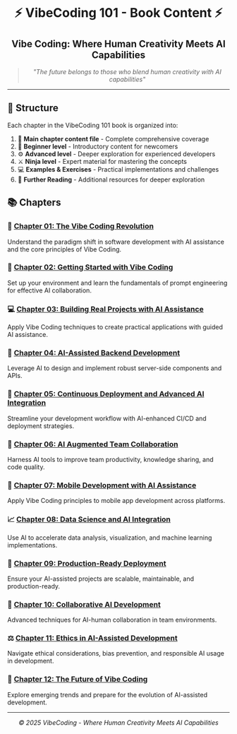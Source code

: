 <div align="center">

# ⚡ VibeCoding 101 - Book Content ⚡

</div>

<div align="center">

## Vibe Coding: Where Human Creativity Meets AI Capabilities

</div>

<div align="center">

> *"The future belongs to those who blend human creativity with AI capabilities"*

</div>

---

## 📓 Structure

Each chapter in the VibeCoding 101 book is organized into:

1. 📝 **Main chapter content file** - Complete comprehensive coverage
2. 🔰 **Beginner level** - Introductory content for newcomers
3. ⚙️ **Advanced level** - Deeper exploration for experienced developers
4. ⚔️ **Ninja level** - Expert material for mastering the concepts
5. 💻 **Examples & Exercises** - Practical implementations and challenges
6. 📖 **Further Reading** - Additional resources for deeper exploration

## 📚 Chapters

### 🌟 [Chapter 01: The Vibe Coding Revolution](Chapter_01_The_Vibe_Coding_Revolution/)
Understand the paradigm shift in software development with AI assistance and the core principles of Vibe Coding.

### 🚀 [Chapter 02: Getting Started with Vibe Coding](Chapter_02_Getting_Started_with_Vibe_Coding/)
Set up your environment and learn the fundamentals of prompt engineering for effective AI collaboration.

### 💻 [Chapter 03: Building Real Projects with AI Assistance](Chapter_03/)
Apply Vibe Coding techniques to create practical applications with guided AI assistance.

### 🔧 [Chapter 04: AI-Assisted Backend Development](Chapter_04/)
Leverage AI to design and implement robust server-side components and APIs.

### 🚚 [Chapter 05: Continuous Deployment and Advanced AI Integration](Chapter_05/)
Streamline your development workflow with AI-enhanced CI/CD and deployment strategies.

### 👥 [Chapter 06: AI Augmented Team Collaboration](Chapter_06/)
Harness AI tools to improve team productivity, knowledge sharing, and code quality.

### 📱 [Chapter 07: Mobile Development with AI Assistance](Chapter_07/)
Apply Vibe Coding principles to mobile app development across platforms.

### 📈 [Chapter 08: Data Science and AI Integration](Chapter_08/)
Use AI to accelerate data analysis, visualization, and machine learning implementations.

### 🚀 [Chapter 09: Production-Ready Deployment](Chapter_09/)
Ensure your AI-assisted projects are scalable, maintainable, and production-ready.

### 👥 [Chapter 10: Collaborative AI Development](Chapter_10/)
Advanced techniques for AI-human collaboration in team environments.

### ⚖️ [Chapter 11: Ethics in AI-Assisted Development](Chapter_11/)
Navigate ethical considerations, bias prevention, and responsible AI usage in development.

### 🔮 [Chapter 12: The Future of Vibe Coding](Chapter_12/)
Explore emerging trends and prepare for the evolution of AI-assisted development.

---

<div align="center">

*© 2025 VibeCoding - Where Human Creativity Meets AI Capabilities*

</div>
